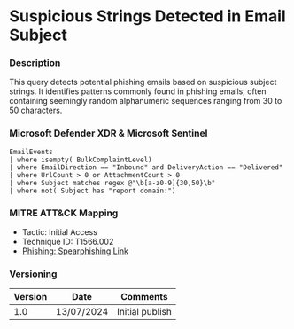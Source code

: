 # Suspicious Strings Detected in Email Subject

### Description

This query detects potential phishing emails based on suspicious subject strings. It identifies patterns commonly found in phishing emails, often containing seemingly random alphanumeric sequences ranging from 30 to 50 characters.

### Microsoft Defender XDR & Microsoft Sentinel
```
EmailEvents
| where isempty( BulkComplaintLevel)
| where EmailDirection == "Inbound" and DeliveryAction == "Delivered"
| where UrlCount > 0 or AttachmentCount > 0
| where Subject matches regex @"\b[a-z0-9]{30,50}\b"
| where not( Subject has "report domain:")
```

### MITRE ATT&CK Mapping
- Tactic: Initial Access
- Technique ID: T1566.002
- [Phishing: Spearphishing Link](https://attack.mitre.org/techniques/T1566/002/)

### Versioning
| Version       | Date          | Comments                               |
| ------------- |---------------| ---------------------------------------|
| 1.0           | 13/07/2024    | Initial publish                        |